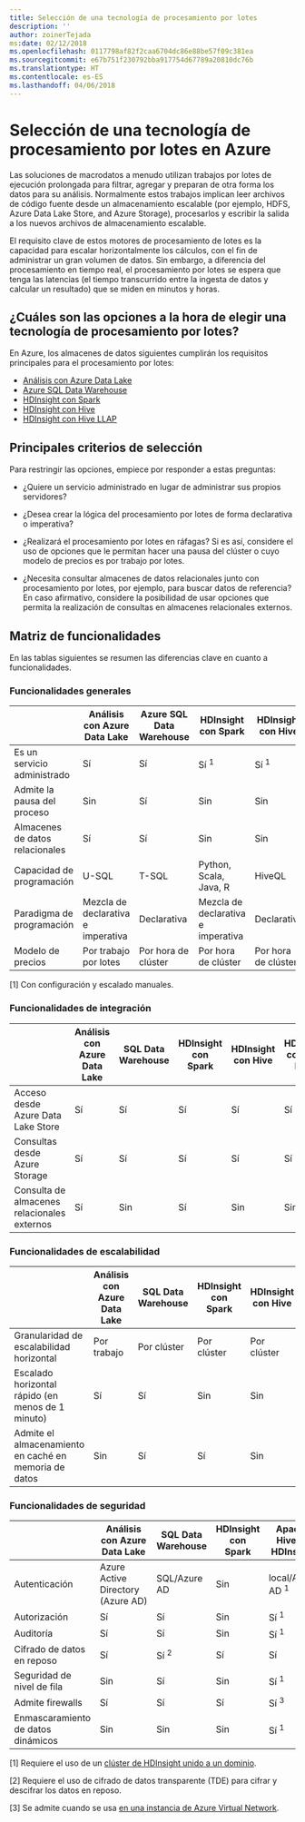 ```yaml
---
title: Selección de una tecnología de procesamiento por lotes
description: ''
author: zoinerTejada
ms:date: 02/12/2018
ms.openlocfilehash: 0117798af82f2caa6704dc86e88be57f09c381ea
ms.sourcegitcommit: e67b751f230792bba917754d67789a20810dc76b
ms.translationtype: HT
ms.contentlocale: es-ES
ms.lasthandoff: 04/06/2018
---
```

# <a name="choosing-a-batch-processing-technology-in-azure"></a>Selección de una tecnología de procesamiento por lotes en Azure

Las soluciones de macrodatos a menudo utilizan trabajos por lotes de ejecución prolongada para filtrar, agregar y preparan de otra forma los datos para su análisis. Normalmente estos trabajos implican leer archivos de código fuente desde un almacenamiento escalable (por ejemplo, HDFS, Azure Data Lake Store, and Azure Storage), procesarlos y escribir la salida a los nuevos archivos de almacenamiento escalable. 

El requisito clave de estos motores de procesamiento de lotes es la capacidad para escalar horizontalmente los cálculos, con el fin de administrar un gran volumen de datos. Sin embargo, a diferencia del procesamiento en tiempo real, el procesamiento por lotes se espera que tenga las latencias (el tiempo transcurrido entre la ingesta de datos y calcular un resultado) que se miden en minutos y horas.

## <a name="what-are-your-options-when-choosing-a-batch-processing-technology"></a>¿Cuáles son las opciones a la hora de elegir una tecnología de procesamiento por lotes?

En Azure, los almacenes de datos siguientes cumplirán los requisitos principales para el procesamiento por lotes:

- [Análisis con Azure Data Lake](/azure/data-lake-analytics/)
- [Azure SQL Data Warehouse](/azure/sql-data-warehouse/sql-data-warehouse-overview-what-is)
- [HDInsight con Spark](/azure/hdinsight/spark/apache-spark-overview)
- [HDInsight con Hive](/azure/hdinsight/hadoop/hdinsight-use-hive)
- [HDInsight con Hive LLAP](/azure/hdinsight/interactive-query/apache-interactive-query-get-started)

## <a name="key-selection-criteria"></a>Principales criterios de selección

Para restringir las opciones, empiece por responder a estas preguntas:

- ¿Quiere un servicio administrado en lugar de administrar sus propios servidores?

- ¿Desea crear la lógica del procesamiento por lotes de forma declarativa o imperativa?

- ¿Realizará el procesamiento por lotes en ráfagas? Si es así, considere el uso de opciones que le permitan hacer una pausa del clúster o cuyo modelo de precios es por trabajo por lotes.

- ¿Necesita consultar almacenes de datos relacionales junto con procesamiento por lotes, por ejemplo, para buscar datos de referencia? En caso afirmativo, considere la posibilidad de usar opciones que permita la realización de consultas en almacenes relacionales externos.

## <a name="capability-matrix"></a>Matriz de funcionalidades

En las tablas siguientes se resumen las diferencias clave en cuanto a funcionalidades. 

### <a name="general-capabilities"></a>Funcionalidades generales

| | Análisis con Azure Data Lake | Azure SQL Data Warehouse | HDInsight con Spark | HDInsight con Hive | HDInsight con Hive LLAP |
| --- | --- | --- | --- | --- | --- |
| Es un servicio administrado | Sí | Sí | Sí <sup>1</sup> | Sí <sup>1</sup> | Sí <sup>1</sup> |
| Admite la pausa del proceso | Sin  | Sí | Sin  | Sin  | Sin  |
| Almacenes de datos relacionales | Sí | Sí | Sin  | Sin  | Sin  |
| Capacidad de programación | U-SQL | T-SQL | Python, Scala, Java, R | HiveQL | HiveQL |
| Paradigma de programación | Mezcla de declarativa e imperativa  | Declarativa | Mezcla de declarativa e imperativa | Declarativa | Declarativa | 
| Modelo de precios | Por trabajo por lotes | Por hora de clúster | Por hora de clúster | Por hora de clúster | Por hora de clúster |  

[1] Con configuración y escalado manuales.

### <a name="integration-capabilities"></a>Funcionalidades de integración

| | Análisis con Azure Data Lake | SQL Data Warehouse | HDInsight con Spark | HDInsight con Hive | HDInsight con Hive LLAP |
| --- | --- | --- | --- | --- | --- |
| Acceso desde Azure Data Lake Store | Sí | Sí | Sí | Sí | Sí |
| Consultas desde Azure Storage | Sí | Sí | Sí | Sí | Sí |
| Consulta de almacenes relacionales externos | Sí | Sin  | Sí | Sin  | Sin  |

### <a name="scalability-capabilities"></a>Funcionalidades de escalabilidad

| | Análisis con Azure Data Lake | SQL Data Warehouse | HDInsight con Spark | HDInsight con Hive | HDInsight con Hive LLAP |
| --- | --- | --- | --- | --- | --- |
| Granularidad de escalabilidad horizontal  | Por trabajo | Por clúster | Por clúster | Por clúster | Por clúster |
| Escalado horizontal rápido (en menos de 1 minuto) | Sí | Sí | Sin  | Sin  | Sin  |
| Admite el almacenamiento en caché en memoria de datos | Sin  | Sí | Sí | Sin  | Sí | 

### <a name="security-capabilities"></a>Funcionalidades de seguridad

| | Análisis con Azure Data Lake | SQL Data Warehouse | HDInsight con Spark | Apache Hive en HDInsight | Hive LLAP en HDInsight |
| --- | --- | --- | --- | --- | --- |
| Autenticación  | Azure Active Directory (Azure AD) | SQL/Azure AD | Sin  | local/Azure AD <sup>1</sup> | local/Azure AD <sup>1</sup> |
| Autorización  | Sí | Sí| Sin  | Sí <sup>1</sup> | Sí <sup>1</sup> |
| Auditoría  | Sí | Sí | Sin  | Sí <sup>1</sup> | Sí <sup>1</sup> |
| Cifrado de datos en reposo | Sí| Sí <sup>2</sup> | Sí | Sí | Sí |
| Seguridad de nivel de fila | Sin  | Sí | Sin  | Sí <sup>1</sup> | Sí <sup>1</sup> |
| Admite firewalls | Sí | Sí | Sí | Sí <sup>3</sup> | Sí <sup>3</sup> |
| Enmascaramiento de datos dinámicos | Sin  | Sin  | Sin  | Sí <sup>1</sup> | Sí <sup>1</sup> |

[1] Requiere el uso de un [clúster de HDInsight unido a un dominio](/azure/hdinsight/domain-joined/apache-domain-joined-introduction).

[2] Requiere el uso de cifrado de datos transparente (TDE) para cifrar y descifrar los datos en reposo.

[3] Se admite cuando se usa [en una instancia de Azure Virtual Network](/azure/hdinsight/hdinsight-extend-hadoop-virtual-network).
